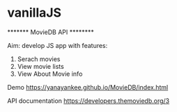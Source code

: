 # vanillaJS


*******  MovieDB API  ********

Aim: develop JS app with features: 
1. Serach movies
2. View movie lists
3. View About Movie info

Demo https://yanayankee.github.io/MovieDB/index.html

API documentation https://developers.themoviedb.org/3
